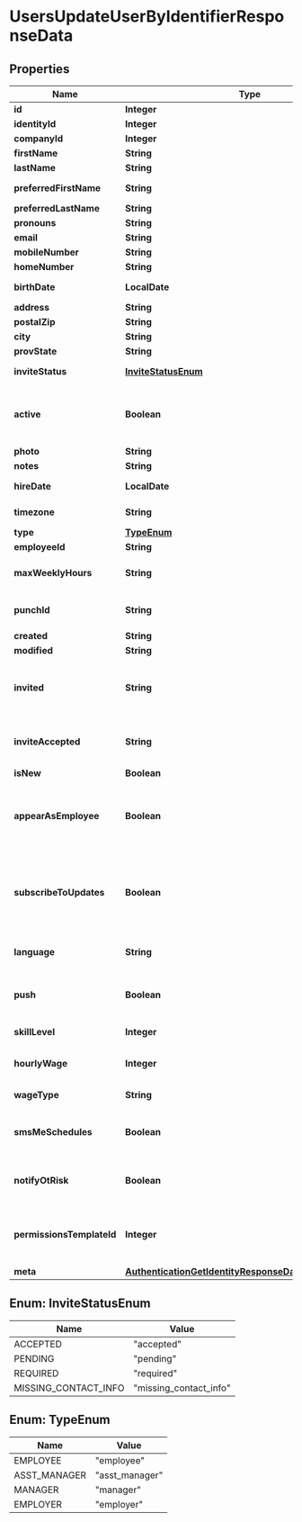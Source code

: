 

# UsersUpdateUserByIdentifierResponseData


## Properties

| Name | Type | Description | Notes |
|------------ | ------------- | ------------- | -------------|
|**id** | **Integer** | User ID |  |
|**identityId** | **Integer** | Internal use |  [optional] |
|**companyId** | **Integer** | Company ID |  |
|**firstName** | **String** | First Name |  |
|**lastName** | **String** | Last Name |  |
|**preferredFirstName** | **String** | Preferred first name |  [optional] |
|**preferredLastName** | **String** | Preferred last name |  [optional] |
|**pronouns** | **String** | Pronouns |  [optional] |
|**email** | **String** | Email Address |  |
|**mobileNumber** | **String** | Mobile Number |  |
|**homeNumber** | **String** | Home Number |  |
|**birthDate** | **LocalDate** | Birthdate. Format YYYY-MM-DD |  |
|**address** | **String** | Address |  |
|**postalZip** | **String** | Zip or postal code |  |
|**city** | **String** | City |  |
|**provState** | **String** | State or province |  |
|**inviteStatus** | [**InviteStatusEnum**](#InviteStatusEnum) | Invitation status to join 7shifts |  |
|**active** | **Boolean** | If true user is active in allowed to login. If false the user has been deactivated/deleted |  |
|**photo** | **String** | Photo url |  |
|**notes** | **String** | User notes |  |
|**hireDate** | **LocalDate** | Date hired. YYYY-MM-DD format |  |
|**timezone** | **String** | Timezone.  Valid zone info name |  |
|**type** | [**TypeEnum**](#TypeEnum) | User type |  |
|**employeeId** | **String** | Employee ID |  |
|**maxWeeklyHours** | **String** | Maximum weekly hours user is set to work |  |
|**punchId** | **String** | Value used during clock in/out in 7shifts applications |  |
|**created** | **String** |  |  [optional] |
|**modified** | **String** |  |  [optional] |
|**invited** | **String** | The date that the user has been sent an invitation to join 7shifts, null if not invited. |  |
|**inviteAccepted** | **String** | The date that the user accepted their 7shifts invitation, null if not accepted. |  |
|**isNew** | **Boolean** | If true user is new |  |
|**appearAsEmployee** | **Boolean** | If true user can be assigned shifts. This applies to managers, asst_manager and employers. |  [optional] |
|**subscribeToUpdates** | **Boolean** | If true this user is subscribed to updates from 7shifts. This includes announcing new features for 7shifts |  [optional] |
|**language** | **String** | Specified language. In ISO 639-1 format |  [optional] |
|**push** | **Boolean** | Are mobile push notifications enabled for the user |  [optional] |
|**skillLevel** | **Integer** | Current assigned skill level |  [optional] |
|**hourlyWage** | **Integer** | Users current hourly wage in cents |  [optional] |
|**wageType** | **String** | The type of wage the user will receive |  [optional] |
|**smsMeSchedules** | **Boolean** | If the user should receive sms notifications for shifts |  [optional] |
|**notifyOtRisk** | **Boolean** | Should notifications be sent if the user is at risk of overtime hours |  [optional] |
|**permissionsTemplateId** | **Integer** | The ID of the permission template currently assigned to the user. |  [optional] |
|**meta** | [**AuthenticationGetIdentityResponseDataUsersInnerMeta**](AuthenticationGetIdentityResponseDataUsersInnerMeta.md) |  |  [optional] |



## Enum: InviteStatusEnum

| Name | Value |
|---- | -----|
| ACCEPTED | &quot;accepted&quot; |
| PENDING | &quot;pending&quot; |
| REQUIRED | &quot;required&quot; |
| MISSING_CONTACT_INFO | &quot;missing_contact_info&quot; |



## Enum: TypeEnum

| Name | Value |
|---- | -----|
| EMPLOYEE | &quot;employee&quot; |
| ASST_MANAGER | &quot;asst_manager&quot; |
| MANAGER | &quot;manager&quot; |
| EMPLOYER | &quot;employer&quot; |



